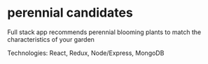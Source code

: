 # perennial candidates

Full stack app recommends perennial blooming plants to match the characteristics of your garden

Technologies: React, Redux, Node/Express, MongoDB
